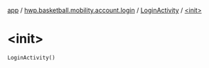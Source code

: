 [app](../../index.md) / [hwp.basketball.mobility.account.login](../index.md) / [LoginActivity](index.md) / [&lt;init&gt;](.)

# &lt;init&gt;

`LoginActivity()`